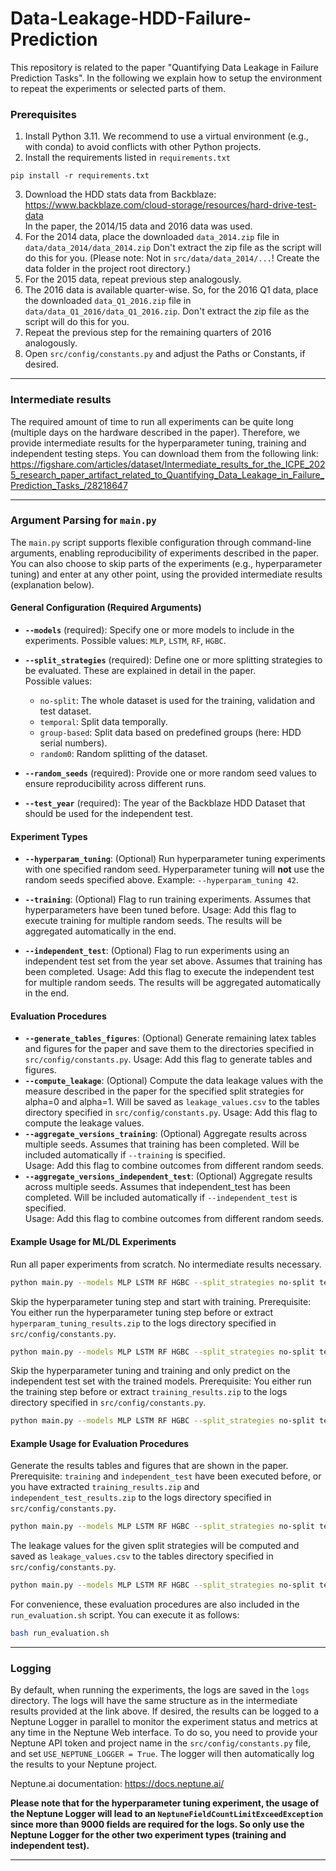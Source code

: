 # Data-Leakage-HDD-Failure-Prediction

This repository is related to the paper "Quantifying Data Leakage in Failure Prediction Tasks".
In the following we explain how to setup the environment to repeat the experiments or selected parts of them.

### Prerequisites

1. Install Python 3.11. We recommend to use a virtual environment (e.g., with conda) to avoid conflicts with other Python projects.
2. Install the requirements listed in `requirements.txt`

```[shell]
pip install -r requirements.txt
```

3. Download the HDD stats data from Backblaze: https://www.backblaze.com/cloud-storage/resources/hard-drive-test-data
   <br> In the paper, the 2014/15 data and 2016 data was used.
4. For the 2014 data, place the downloaded `data_2014.zip` file in `data/data_2014/data_2014.zip` Don't extract the zip
   file as the script will do this for you. (Please note: Not in `src/data/data_2014/...`! Create the data folder in the project root directory.) 
5. For the 2015 data, repeat previous step analogously.
6. The 2016 data is available quarter-wise. So, for the 2016 Q1 data, place the downloaded `data_Q1_2016.zip` file
   in `data/data_Q1_2016/data_Q1_2016.zip`. Don't extract the zip file as the script will do this for you.
7. Repeat the previous step for the remaining quarters of 2016 analogously.
8. Open `src/config/constants.py` and adjust the Paths or Constants, if desired.

---

### Intermediate results

The required amount of time to run all experiments can be quite long (multiple days on the hardware described in the
paper). Therefore, we provide intermediate results for the hyperparameter tuning, training and independent testing
steps. You can download them from the following link: https://figshare.com/articles/dataset/Intermediate_results_for_the_ICPE_2025_research_paper_artifact_related_to_Quantifying_Data_Leakage_in_Failure_Prediction_Tasks_/28218647

---

### Argument Parsing for `main.py`

The `main.py` script supports flexible configuration through command-line arguments, enabling reproducibility of
experiments described in the paper. You can also choose to skip parts of the experiments (e.g., hyperparameter tuning)
and enter at any other point, using the provided intermediate results (explanation below).

#### General Configuration (Required Arguments)

- **`--models`** (required): Specify one or more models to include in the experiments.
  Possible values: `MLP`, `LSTM`, `RF`, `HGBC`.

- **`--split_strategies`** (required): Define one or more splitting strategies to be evaluated. These are explained in
  detail in the paper.  
  Possible values:
    - `no-split`: The whole dataset is used for the training, validation and test dataset.
    - `temporal`: Split data temporally.
    - `group-based`: Split data based on predefined groups (here: HDD serial numbers).
    - `random0`: Random splitting of the dataset.

- **`--random_seeds`** (required): Provide one or more random seed values to ensure reproducibility across different
  runs.

- **`--test_year`** (required): The year of the Backblaze HDD Dataset that should be used for the independent test.

#### Experiment Types

- **`--hyperparam_tuning`**: (Optional) Run hyperparameter tuning experiments with one specified random seed.
  Hyperparameter tuning will **not** use the random seeds specified above.
  Example: `--hyperparam_tuning 42`.

- **`--training`**: (Optional) Flag to run training experiments. Assumes that hyperparameters have been tuned before.
  Usage: Add this flag to execute training for multiple random seeds. The results will be aggregated automatically in
  the end.

- **`--independent_test`**: (Optional) Flag to run experiments using an independent test set from the year set above.
  Assumes that training has been completed.
  Usage: Add this flag to execute the independent test for multiple random seeds. The results will be aggregated
  automatically in the end.

#### Evaluation Procedures

- **`--generate_tables_figures`**: (Optional) Generate remaining latex tables and figures for the paper and save them to
  the directories specified in `src/config/constants.py`.
  Usage: Add this flag to generate tables and figures.
- **`--compute_leakage`**: (Optional) Compute the data leakage values with the measure described in the paper for the
  specified split strategies for alpha=0 and alpha=1. Will be saved as `leakage_values.csv` to the tables directory
  specified in `src/config/constants.py`.
  Usage: Add this flag to compute the leakage values.
- **`--aggregate_versions_training`**: (Optional) Aggregate results across multiple seeds. Assumes that training has
  been completed. Will be included automatically if `--training` is specified.  
  Usage: Add this flag to combine outcomes from different random seeds.
- **`--aggregate_versions_independent_test`**: (Optional) Aggregate results across multiple seeds. Assumes that
  independent_test has been completed. Will be included automatically if `--independent_test` is specified.  
  Usage: Add this flag to combine outcomes from different random seeds.

#### Example Usage for ML/DL Experiments

Run all paper experiments from scratch. No intermediate results necessary.

```bash
python main.py --models MLP LSTM RF HGBC --split_strategies no-split temporal group-based random0 --random_seeds 43 44 45 46 47 --hyperparam_tuning 42 --training --independent_test 2016
```

Skip the hyperparameter tuning step and start with training.
Prerequisite: You either run the hyperparameter tuning step before or extract `hyperparam_tuning_results.zip` to the
logs directory specified in `src/config/constants.py`.

```bash
python main.py --models MLP LSTM RF HGBC --split_strategies no-split temporal group-based random0 --random_seeds 43 44 45 46 47 --training --independent_test 2016
```

Skip the hyperparameter tuning and training and only predict on the independent test set with the trained models.
Prerequisite: You either run the training step before or extract `training_results.zip` to the logs directory specified
in `src/config/constants.py`.

```bash
python main.py --models MLP LSTM RF HGBC --split_strategies no-split temporal group-based random0 --random_seeds 43 44 45 46 47 --independent_test 2016
```

#### Example Usage for Evaluation Procedures

Generate the results tables and figures that are shown in the paper.
Prerequisite: `training` and `independent_test` have been executed before, or you have extracted `training_results.zip`
and `independent_test_results.zip` to the logs directory specified in `src/config/constants.py`.

```bash
python main.py --models MLP LSTM RF HGBC --split_strategies no-split temporal group-based random0 --random_seeds 43 44 45 46 47 --generate_tables_figures
```

The leakage values for the given split strategies will be computed and saved as `leakage_values.csv` to the tables
directory specified in `src/config/constants.py`.

```bash
python main.py --models MLP LSTM RF HGBC --split_strategies no-split temporal group-based random0 --random_seeds 43 44 45 46 47 --compute_leakage
```

For convenience, these evaluation procedures are also included in the `run_evaluation.sh` script. You can execute it as
follows:

```bash
bash run_evaluation.sh
```

---

### Logging

By default, when running the experiments, the logs are saved in the `logs` directory. The logs will have the same
structure as in the intermediate results provided at the link above.
If desired, the results can be logged to a Neptune Logger in parallel to monitor the experiment status and metrics at
any time in the Neptune Web interface. To do so, you need to provide your Neptune API token and project name in
the `src/config/constants.py` file, and set `USE_NEPTUNE_LOGGER = True`. The logger will then automatically log the
results to your Neptune project.

Neptune.ai documentation: https://docs.neptune.ai/

**Please note that for the hyperparameter tuning experiment, the usage of the Neptune Logger will lead to
an `NeptuneFieldCountLimitExceedException` since more than 9000 fields are required for the logs. So only use the
Neptune Logger for the other two experiment types (training and independent test).**

--- 
